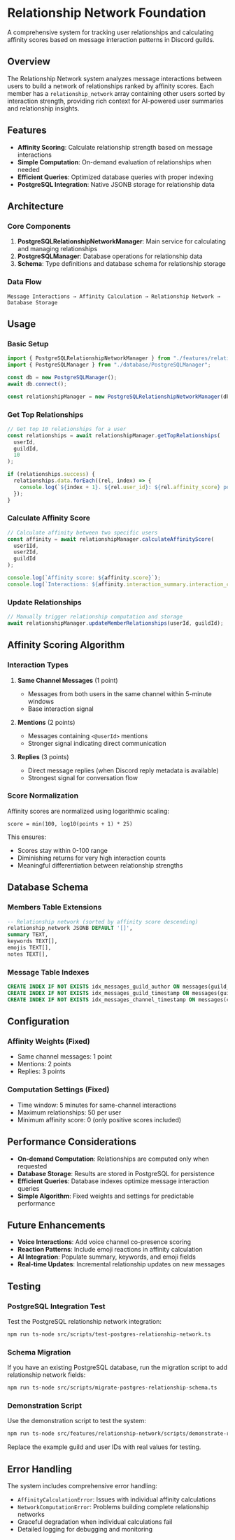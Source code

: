 # Relationship Network Foundation

A comprehensive system for tracking user relationships and calculating affinity scores based on message interaction patterns in Discord guilds.

## Overview

The Relationship Network system analyzes message interactions between users to build a network of relationships ranked by affinity scores. Each member has a `relationship_network` array containing other users sorted by interaction strength, providing rich context for AI-powered user summaries and relationship insights.

## Features

- **Affinity Scoring**: Calculate relationship strength based on message interactions
- **Simple Computation**: On-demand evaluation of relationships when needed
- **Efficient Queries**: Optimized database queries with proper indexing
- **PostgreSQL Integration**: Native JSONB storage for relationship data

## Architecture

### Core Components

1. **PostgreSQLRelationshipNetworkManager**: Main service for calculating and managing relationships
2. **PostgreSQLManager**: Database operations for relationship data
3. **Schema**: Type definitions and database schema for relationship storage

### Data Flow

```
Message Interactions → Affinity Calculation → Relationship Network → Database Storage
```

## Usage

### Basic Setup

```typescript
import { PostgreSQLRelationshipNetworkManager } from "./features/relationship-network/PostgreSQLRelationshipNetworkManager";
import { PostgreSQLManager } from "./database/PostgreSQLManager";

const db = new PostgreSQLManager();
await db.connect();

const relationshipManager = new PostgreSQLRelationshipNetworkManager(db);
```

### Get Top Relationships

```typescript
// Get top 10 relationships for a user
const relationships = await relationshipManager.getTopRelationships(
  userId,
  guildId,
  10
);

if (relationships.success) {
  relationships.data.forEach((rel, index) => {
    console.log(`${index + 1}. ${rel.user_id}: ${rel.affinity_score} points`);
  });
}
```

### Calculate Affinity Score

```typescript
// Calculate affinity between two specific users
const affinity = await relationshipManager.calculateAffinityScore(
  user1Id,
  user2Id,
  guildId
);

console.log(`Affinity score: ${affinity.score}`);
console.log(`Interactions: ${affinity.interaction_summary.interaction_count}`);
```

### Update Relationships

```typescript
// Manually trigger relationship computation and storage
await relationshipManager.updateMemberRelationships(userId, guildId);
```

## Affinity Scoring Algorithm

### Interaction Types

1. **Same Channel Messages** (1 point)

   - Messages from both users in the same channel within 5-minute windows
   - Base interaction signal

2. **Mentions** (2 points)

   - Messages containing `<@userId>` mentions
   - Stronger signal indicating direct communication

3. **Replies** (3 points)
   - Direct message replies (when Discord reply metadata is available)
   - Strongest signal for conversation flow

### Score Normalization

Affinity scores are normalized using logarithmic scaling:

```
score = min(100, log10(points + 1) * 25)
```

This ensures:

- Scores stay within 0-100 range
- Diminishing returns for very high interaction counts
- Meaningful differentiation between relationship strengths

## Database Schema

### Members Table Extensions

```sql
-- Relationship network (sorted by affinity score descending)
relationship_network JSONB DEFAULT '[]',
summary TEXT,
keywords TEXT[],
emojis TEXT[],
notes TEXT[],
```

### Message Table Indexes

```sql
CREATE INDEX IF NOT EXISTS idx_messages_guild_author ON messages(guild_id, author_id);
CREATE INDEX IF NOT EXISTS idx_messages_guild_timestamp ON messages(guild_id, created_at);
CREATE INDEX IF NOT EXISTS idx_messages_channel_timestamp ON messages(channel_id, created_at);
```

## Configuration

### Affinity Weights (Fixed)

- Same channel messages: 1 point
- Mentions: 2 points
- Replies: 3 points

### Computation Settings (Fixed)

- Time window: 5 minutes for same-channel interactions
- Maximum relationships: 50 per user
- Minimum affinity score: 0 (only positive scores included)

## Performance Considerations

- **On-demand Computation**: Relationships are computed only when requested
- **Database Storage**: Results are stored in PostgreSQL for persistence
- **Efficient Queries**: Database indexes optimize message interaction queries
- **Simple Algorithm**: Fixed weights and settings for predictable performance

## Future Enhancements

- **Voice Interactions**: Add voice channel co-presence scoring
- **Reaction Patterns**: Include emoji reactions in affinity calculation
- **AI Integration**: Populate summary, keywords, and emoji fields
- **Real-time Updates**: Incremental relationship updates on new messages

## Testing

### PostgreSQL Integration Test

Test the PostgreSQL relationship network integration:

```bash
npm run ts-node src/scripts/test-postgres-relationship-network.ts
```

### Schema Migration

If you have an existing PostgreSQL database, run the migration script to add relationship network fields:

```bash
npm run ts-node src/scripts/migrate-postgres-relationship-schema.ts
```

### Demonstration Script

Use the demonstration script to test the system:

```bash
npm run ts-node src/features/relationship-network/scripts/demonstrate-relationship-network.ts
```

Replace the example guild and user IDs with real values for testing.

## Error Handling

The system includes comprehensive error handling:

- `AffinityCalculationError`: Issues with individual affinity calculations
- `NetworkComputationError`: Problems building complete relationship networks
- Graceful degradation when individual calculations fail
- Detailed logging for debugging and monitoring
